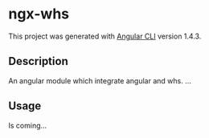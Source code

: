 # ngx-whs

This project was generated with [Angular CLI](https://github.com/angular/angular-cli) version 1.4.3.

## Description

An angular module which integrate angular and whs.
...

## Usage

Is coming...

